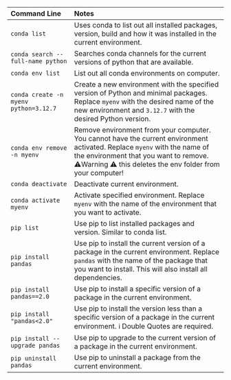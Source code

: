 
| Command Line                                       | Notes                                                                                                                          |
|:---------------------------------------------------|:-------------------------------------------------------------------------------------------------------------------------------|
| `conda list`                                       | Uses conda to list out all installed packages, version, build and how it was installed in the current environment.             |
| `conda search --full-name python`                  | Searches conda channels for the current versions of python that are available.                                                 |
| `conda env list`                                   | List out all conda environments on computer.                                                                                   |
| `conda create -n myenv python=3.12.7`              | Create a new environment with the specified version of Python and minimal packages. Replace `myenv` with the desired name of the new environment and `3.12.7` with the desired Python version.                                                 |
| `conda env remove -n myenv`                        | Remove environment from your computer. You cannot have the current environment activated. Replace `myenv` with the name of the environment that you want to remove. ⚠️Warning ⚠️ this deletes the env folder from your computer! |
| `conda deactivate`                                 | Deactivate current environment.                                                                                                |
| `conda activate myenv`                             | Activate specified environment. Replace `myenv` with the name of the environment that you want to activate.                                            |
| `pip list`                                         | Use pip to list installed packages and version. Similar to conda list.                                                         |
| `pip install pandas`                               | Use pip to install the current version of a package in the current environment. Replace `pandas` with the name of the package that you want to install. This will also install all dependencies.           |
| `pip install pandas==2.0`                          | Use pip to install a specific version of a package in the current environment.                                                 |
| `pip install "pandas<2.0"`                         | Use pip to install the version less than a specific version of a package in the current environment. ℹ️ Double Quotes are required.                         |
| `pip install --upgrade pandas`                     | Use pip to upgrade to the current version of a package in the current environment.                                             |
| `pip uninstall pandas`                             | Use pip to uninstall a package from the current environment.                                             |



	
	
